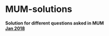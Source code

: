 # MUM-solutions  

__Solution for different questions asked in MUM__  
[__Jan 2018__](https://github.com/prameshbhattarai/MUM-solutions/tree/master/src/com/solution/jan_2018)